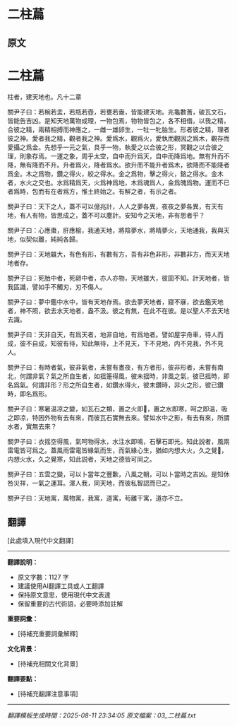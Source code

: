 # 二柱萹

## 原文

# 二柱萹

柱者，建天地也。凡十二章

關尹子曰：若椀若盂，若瓶若壺，若甕若盎，皆能建天地。兆龜數蓍，破瓦文石，皆能告吉凶。是知天地萬物成理，一物包焉，物物皆包之，各不相借。以我之精，合彼之精，兩精相搏而神應之，一雌一雄卵生，一牡一牝胎生。形者彼之精，理者彼之神。愛者我之精，觀者我之神。愛爲水，觀爲火，愛執而觀因之爲木，觀存而愛攝之爲金。先想乎一元之氣，具乎一物，執愛之以合彼之形，冥觀之以合彼之理，則象存焉。一運之象，周乎太空，自中而升爲天，自中而降爲地。無有升而不降，無有降而不升。升者爲火，降者爲水。欲升而不能升者爲木，欲降而不能降者爲金。木之爲物，鑽之得火，絞之得水。金之爲物，擊之得火，鎔之得水。金木者，水火之交也。水爲精爲天，火爲神爲地，木爲魂爲人，金爲魄爲物。運而不已者爲時，包而有在者爲方，惟土終始之。有觧之者，有示之者。

關尹子曰：天下之人，蓋不可以億兆計，人人之夢各異，夜夜之夢各異，有天有地，有人有物，皆思成之，蓋不可以塵計。安知今之天地，非有思者乎？

關尹子曰：心應棗，肝應榆，我通天地，將陰夢水，將晴夢火，天地通我，我與天地，似契似離，純純各歸。

關尹子曰：天地雖大，有色有形，有數有方，吾有非色非形，非數非方，而天天地地者存。

關尹子曰：死胎中者，死卵中者，亦人亦物，天地雖大，彼固不知。計天地者，皆我區識，譬如手不觸刃，刃不傷人。

關尹子曰：夢中鑑中水中，皆有天地存焉。欲去夢天地者，寢不寐，欲去鑑天地者，神不照，欲去水天地者，盎不汲。彼之有無，在此不在彼。是以聖人不去天地去識。

關尹子曰：天非自天，有爲天者，地非自地，有爲地者。譬如屋宇舟車，待人而成，彼不自成，知彼有待，知此無待，上不見天，下不見地，内不見我，外不見人。

關尹子曰：有時者氣，彼非氣者，未嘗有晝夜，有方者形，彼非形者，未嘗有南北，何謂非氣？氣之所自生者，如揺箑得風，彼未揺時，非風之氣，彼已摇時，即名爲氣。何謂非形？形之所自生者，如鑽水得火，彼未鑽時，非火之形，彼已鑽時，即名爲形。

關尹子曰：寒暑温凉之變，如瓦石之類，置之火即𤍠，置之水即寒，呵之即温，吸之即凉，特因外物有去有來，而彼瓦石實無去來。譬如水中之影，有去有來，所謂水者，實無去來？

關尹子曰：衣摇空得風，氣呵物得水，水注水即鳴，石擊石即光。知此説者，風兩雷電皆可爲之。蓋風雨雷電皆緣氣而生，而氣緣心生，猶如内想大火，久之覺𤍠，内想火水，久之覺寒，知此説者，天地之德皆可同之。

關尹子曰：五雲之變，可以卜當年之豐歉，八風之朝，可以卜當時之吉凶。是知休咎災祥，一氣之運耳。渾人我，同天地，而彼私智認而已之。

關尹子曰：天地寓，萬物寓，我寓，道寓，茍離干寓，道亦不立。

## 翻譯

[此處填入現代中文翻譯]

---

**翻譯說明：**
- 原文字數：1127 字
- 建議使用AI翻譯工具或人工翻譯
- 保持原文意思，使用現代中文表達
- 保留重要的古代術語，必要時添加註解

**重要詞彙：**
- [待補充重要詞彙解釋]

**文化背景：**
- [待補充相關文化背景]

**翻譯要點：**
- [待補充翻譯注意事項]

---
*翻譯模板生成時間：2025-08-11 23:34:05*
*原文檔案：03_二柱萹.txt*
